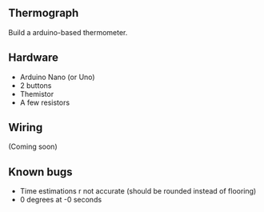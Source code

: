 ## Thermograph

Build a arduino-based thermometer.

## Hardware

- Arduino Nano (or Uno)
- 2 buttons
- Themistor
- A few resistors

## Wiring

(Coming soon)

## Known bugs

- Time estimations r not accurate (should be rounded instead of flooring)
- 0 degrees at -0 seconds